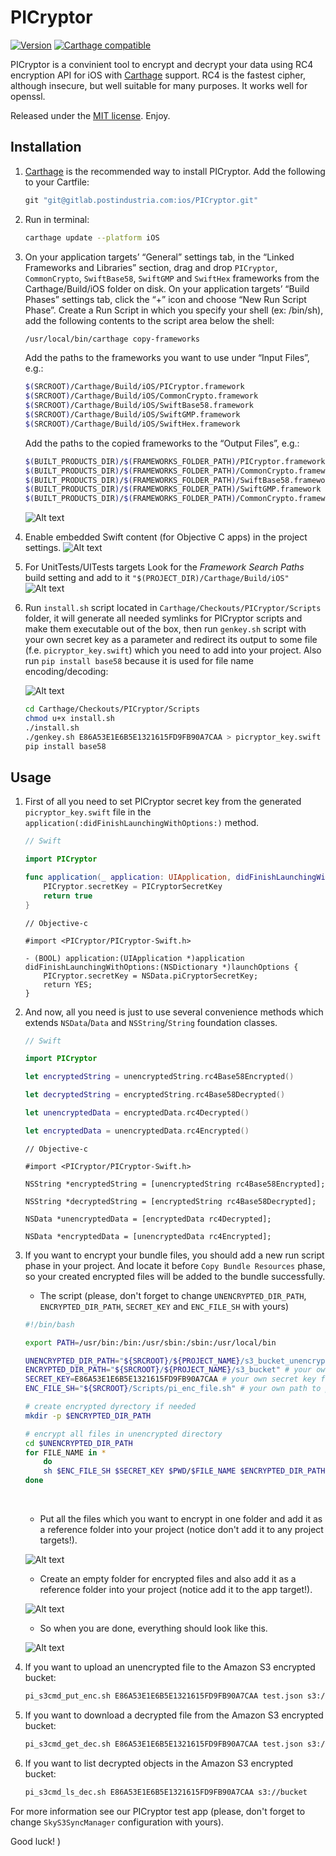 # PICryptor

[![Version](https://img.shields.io/github/tag/KovtunOleg/PICryptor.svg)](https://github.com/KovtunOleg/PICryptor/tags)
[![Carthage compatible](https://img.shields.io/badge/Carthage-compatible-4BC51D.svg?style=flat)](https://github.com/Carthage/Carthage)

PICryptor is a convinient tool to encrypt and decrypt your data using RC4 encryption API for iOS with [Carthage](https://github.com/carthage/carthage) support. RC4 is the fastest cipher, although insecure, but well suitable for many purposes. It works well for openssl.

Released under the [MIT license](LICENSE). Enjoy.


## Installation

1.  [Carthage](https://github.com/carthage/carthage) is the recommended way to install PICryptor. Add the following to your Cartfile:

    ``` ruby
    git "git@gitlab.postindustria.com:ios/PICryptor.git"
    ```

2.  Run in terminal:
    ``` bash
    carthage update --platform iOS
    ```

3. On your application targets’ “General” settings tab, in the “Linked Frameworks and Libraries” section, drag and drop `PICryptor`, `CommonCrypto`, `SwiftBase58`, `SwiftGMP` and `SwiftHex` frameworks from the Carthage/Build/iOS folder on disk. 
On your application targets’ “Build Phases” settings tab, click the “+” icon and choose “New Run Script Phase”. Create a Run Script in which you specify your shell (ex: /bin/sh), add the following contents to the script area below the shell:

    ``` bash
    /usr/local/bin/carthage copy-frameworks
    ```

    Add the paths to the frameworks you want to use under “Input Files”, e.g.:

    ``` bash
    $(SRCROOT)/Carthage/Build/iOS/PICryptor.framework
    $(SRCROOT)/Carthage/Build/iOS/CommonCrypto.framework
    $(SRCROOT)/Carthage/Build/iOS/SwiftBase58.framework
    $(SRCROOT)/Carthage/Build/iOS/SwiftGMP.framework
    $(SRCROOT)/Carthage/Build/iOS/SwiftHex.framework
    ```

    Add the paths to the copied frameworks to the “Output Files”, e.g.:

    ``` bash
    $(BUILT_PRODUCTS_DIR)/$(FRAMEWORKS_FOLDER_PATH)/PICryptor.framework
    $(BUILT_PRODUCTS_DIR)/$(FRAMEWORKS_FOLDER_PATH)/CommonCrypto.framework
    $(BUILT_PRODUCTS_DIR)/$(FRAMEWORKS_FOLDER_PATH)/SwiftBase58.framework
    $(BUILT_PRODUCTS_DIR)/$(FRAMEWORKS_FOLDER_PATH)/SwiftGMP.framework
    $(BUILT_PRODUCTS_DIR)/$(FRAMEWORKS_FOLDER_PATH)/CommonCrypto.framework
    ```

    ![Alt text](https://monosnap.com/file/zBefGdgUhGQFZ2cRHQRydPhUpORaCt.png)

4. Enable embedded Swift content (for Objective C apps) in the project settings.
![Alt text](https://monosnap.com/file/Rmyn6j1mxcrrI2QgVDCOqyWeZShftQ.png)

5. For UnitTests/UITests targets Look for the *Framework Search Paths* build setting and add to it `"$(PROJECT_DIR)/Carthage/Build/iOS"`
![Alt text](https://monosnap.com/file/r5ZUscoOTH8csq7DCJjHMiKTiq7Aqi.png)

6. Run `install.sh` script located in `Carthage/Checkouts/PICryptor/Scripts` folder, it will generate all needed symlinks for PICryptor scripts and make them executable out of the box, then run `genkey.sh` script with your own secret key as a parameter and redirect its output to some file (f.e. `picryptor_key.swift`) which you need to add into your project. Also run `pip install base58` because it is used for file name encoding/decoding: 

    ![Alt text](https://monosnap.com/file/19rv3rlFPYhztdLbcoZlFW0RqppWiu.png)
    
    ``` bash
    cd Carthage/Checkouts/PICryptor/Scripts
    chmod u+x install.sh
    ./install.sh
    ./genkey.sh E86A53E1E6B5E1321615FD9FB90A7CAA > picryptor_key.swift
    pip install base58
    ```

## Usage
1.  First of all you need to set PICryptor secret key from the generated `picryptor_key.swift` file in the `application(:didFinishLaunchingWithOptions:)` method.

    ``` swift
    // Swift
    
    import PICryptor
    
    func application(_ application: UIApplication, didFinishLaunchingWithOptions launchOptions: [UIApplicationLaunchOptionsKey: Any]?) -> Bool {
        PICryptor.secretKey = PICryptorSecretKey
        return true
    }
    ```

    ``` objc
    // Objective-c
    
    #import <PICryptor/PICryptor-Swift.h>
    
    - (BOOL) application:(UIApplication *)application didFinishLaunchingWithOptions:(NSDictionary *)launchOptions {
        PICryptor.secretKey = NSData.piCryptorSecretKey;
        return YES;
    }
    ```

2.  And now, all you need is just to use several convenience methods which extends `NSData`/`Data` and `NSString`/`String` foundation classes.

    ``` swift
    // Swift
    
    import PICryptor
    
    let encryptedString = unencryptedString.rc4Base58Encrypted()
    
    let decryptedString = encryptedString.rc4Base58Decrypted()

    let unencryptedData = encryptedData.rc4Decrypted()

    let encryptedData = unencryptedData.rc4Encrypted()
    ```
    
    ``` objc
    // Objective-c
    
    #import <PICryptor/PICryptor-Swift.h>
    
    NSString *encryptedString = [unencryptedString rc4Base58Encrypted];
    
    NSString *decryptedString = [encryptedString rc4Base58Decrypted];

    NSData *unencryptedData = [encryptedData rc4Decrypted];

    NSData *encryptedData = [unencryptedData rc4Encrypted];
    ```

3. If you want to encrypt your bundle files, you should add a new run script phase in your project. And locate it before `Copy Bundle Resources` phase, so your created encrypted files will be added to the bundle successfully.
    * The script (please, don't forget to change `UNENCRYPTED_DIR_PATH`, `ENCRYPTED_DIR_PATH`, `SECRET_KEY` and `ENC_FILE_SH` with yours)

    ``` bash
	#!/bin/bash
	
	export PATH=/usr/bin:/bin:/usr/sbin:/sbin:/usr/local/bin
	
	UNENCRYPTED_DIR_PATH="${SRCROOT}/${PROJECT_NAME}/s3_bucket_unencrypted" # your own path to unencrypted folder
	ENCRYPTED_DIR_PATH="${SRCROOT}/${PROJECT_NAME}/s3_bucket" # your own path to encrypted folder
	SECRET_KEY=E86A53E1E6B5E1321615FD9FB90A7CAA # your own secret key for openssl (can be found in picryptor_key.swift file)
	ENC_FILE_SH="${SRCROOT}/Scripts/pi_enc_file.sh" # your own path to pi_enc_file.sh script
	
	# create encrypted dyrectory if needed
	mkdir -p $ENCRYPTED_DIR_PATH
	
	# encrypt all files in unencrypted directory
	cd $UNENCRYPTED_DIR_PATH
	for FILE_NAME in *
		do
		sh $ENC_FILE_SH $SECRET_KEY $PWD/$FILE_NAME $ENCRYPTED_DIR_PATH
	done
	
	```
    &#8291;
    * Put all the files which you want to encrypt in one folder and add it as a reference folder into your project (notice don't add it to any project targets!).

    ![Alt text](https://monosnap.com/file/RDftKTsOvlDcElTLsapm5F4IchzvEU.png)
    * Create an empty folder for encrypted files and also add it as a reference folder into your project (notice add it to the app target!).

    ![Alt text](https://monosnap.com/file/4JarRmRgeK47dKaGs5OsNm7ahTwOjm.png)
    * So when you are done, everything should look like this.

    ![Alt text](https://monosnap.com/file/KslJfdzoj70E4KdQAoylleVwsePEqd.png)

4. If you want to upload an unencrypted file to the Amazon S3 encrypted bucket: 

    ``` bash
    pi_s3cmd_put_enc.sh E86A53E1E6B5E1321615FD9FB90A7CAA test.json s3://bucket
    ```

5. If you want to download a decrypted file from the Amazon S3 encrypted bucket:
    
    ``` bash
    pi_s3cmd_get_dec.sh E86A53E1E6B5E1321615FD9FB90A7CAA test.json s3://bucket
    ```

6. If you want to list decrypted objects in the Amazon S3 encrypted bucket:
    
    ``` bash
    pi_s3cmd_ls_dec.sh E86A53E1E6B5E1321615FD9FB90A7CAA s3://bucket
    ```

For more information see our PICryptor test app (please, don't forget to change `SkyS3SyncManager` configuration with yours).

Good luck! )